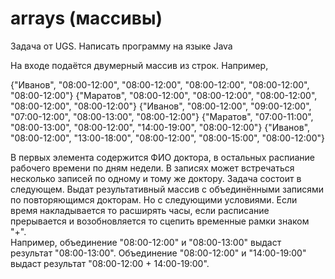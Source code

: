 # arrays (массивы)
Задача от UGS. Написать программу на языке Java

На входе подаётся двумерный массив из строк. Например, 

{"Иванов",  "08:00-12:00", "08:00-12:00", "08:00-12:00", "08:00-12:00", "08:00-12:00"}
{"Маратов", "08:00-12:00", "08:00-12:00", "08:00-12:00", "08:00-12:00", "08:00-12:00"}
{"Иванов",  "08:00-12:00", "09:00-12:00", "07:00-12:00", "08:00-13:00", "08:00-12:00"}
{"Маратов", "07:00-11:00", "08:00-13:00", "08:00-12:00", "14:00-19:00", "08:00-12:00"}
{"Иванов",  "08:00-12:00", "13:00-18:00", "08:00-12:00", "08:00-15:00", "08:00-12:00"}

В первых элемента содержится ФИО доктора, в остальных распиание рабочего времени по дням недели. В записях может встречаться несколько записей по одному и тому же доктору. Задача состоит в следующем. Выдат результативный массив с объединёнными записями по повторяющимся докторам. Но с следующими условиями. Если время накладывается то расширять часы, если расписание прерывается и возобновляется то сцепить временные рамки знаком "+".  
Например, объединение "08:00-12:00" и  "08:00-13:00" выдаст результат "08:00-13:00". Объединение "08:00-12:00" и "14:00-19:00" выдаст результат "08:00-12:00 + 14:00-19:00".



